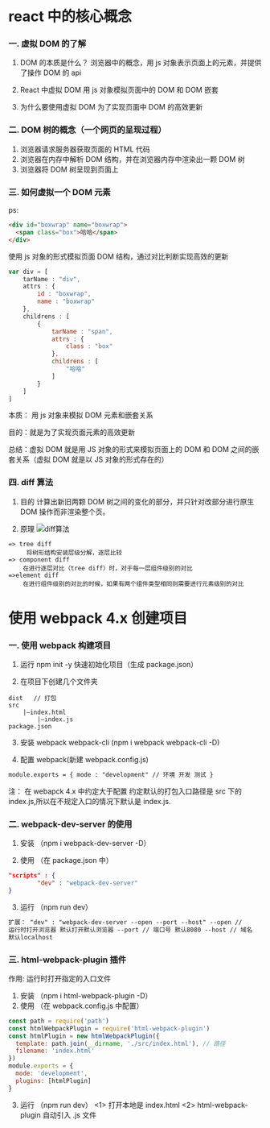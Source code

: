 # react 中的核心概念

### 一. 虚拟 DOM 的了解

1. DOM 的本质是什么？
   浏览器中的概念，用 js 对象表示页面上的元素，并提供了操作 DOM 的 api

2. React 中虚拟 DOM
   用 js 对象模拟页面中的 DOM 和 DOM 嵌套

3. 为什么要使用虚拟 DOM
   为了实现页面中 DOM 的高效更新

### 二. DOM 树的概念（一个网页的呈现过程）

1. 浏览器请求服务器获取页面的 HTML 代码
2. 浏览器在内存中解析 DOM 结构，并在浏览器内存中渲染出一颗 DOM 树
3. 浏览器将 DOM 树呈现到页面上

### 三. 如何虚拟一个 DOM 元素

ps:

```html
<div id="boxwrap" name="boxwrap">
  <span class="box">哈哈</span>
</div>
```

使用 js 对象的形式模拟页面 DOM 结构，通过对比判断实现高效的更新

```javascript
var div = [
	tarName : "div",
	attrs : {
		id : "boxwrap",
		name : "boxwrap"
	},
	childrens : [
		{
			tarName : "span",
			attrs : {
				class : "box"
			},
			childrens : [
				"哈哈"
			]
		}
	]
]
```

本质： 用 js 对象来模拟 DOM 元素和嵌套关系

目的：就是为了实现页面元素的高效更新

总结：虚拟 DOM 就是用 JS 对象的形式来模拟页面上的 DOM 和 DOM 之间的嵌套关系（虚拟 DOM 就是以 JS 对象的形式存在的）

### 四. diff 算法

1. 目的
   计算出新旧两颗 DOM 树之间的变化的部分，并只针对改部分进行原生 DOM 操作而非渲染整个页。

2. 原理
   ![diff算法](https://user-gold-cdn.xitu.io/2018/4/18/162d4772f1f40c49?imageslim 'diff算法')

```
=> tree diff
     将树形结构安装层级分解，逐层比较
=> component diff
	在进行逐层对比（tree diff）时，对于每一层组件级别的对比
=>element diff
	在进行组件级别的对比的时候，如果有两个组件类型相同则需要进行元素级别的对比
```

# 使用 webpack 4.x 创建项目

### 一. 使用 webpack 构建项目

1. 运行 npm init -y 快速初始化项目（生成 package.json）

2. 在项目下创建几个文件夹

```
dist   // 打包
src
    |—index.html
		|—index.js
package.json
```

3. 安装 webpack webpack-cli (npm i webpack webpack-cli -D)

4. 配置 webpack(新建 webpack.config.js)

```html
module.exports = { mode : "development" // 环境 开发 测试 }
```

注： 在 webapck 4.x 中约定大于配置 约定默认的打包入口路径是 src 下的 index.js,所以在不规定入口的情况下默认是 index.js.

### 二. webpack-dev-server 的使用

1. 安装 （npm i webpack-dev-server -D）

2. 使用 （在 package.json 中）

```json
"scripts" : {
		"dev" : "webpack-dev-server"
}
```

3. 运行 （npm run dev）

```html
扩展： "dev" : "webpack-dev-server --open --port --host" --open //
运行时打开浏览器 默认打开默认浏览器 --port // 端口号 默认8080 --host // 域名
默认localhost
```

### 三. html-webpack-plugin 插件

作用: 运行时打开指定的入口文件

1. 安装 （npm i html-webpack-plugin -D）
2. 使用 （在 webpack.config.js 中配置）

```javascript
const path = require('path')
const htmlWebpackPlugin = require('html-webpack-plugin')
const htmlPlugin = new htmlWebpackPlugin({
  template: path.join(__dirname, './src/index.html'), // 路径
  filename: 'index.html'
})
module.exports = {
  mode: 'development',
  plugins: [htmlPlugin]
}
```

3. 运行 （npm run dev）
   <1> 打开本地是 index.html
   <2> html-webpack-plugin 自动引入 .js 文件
